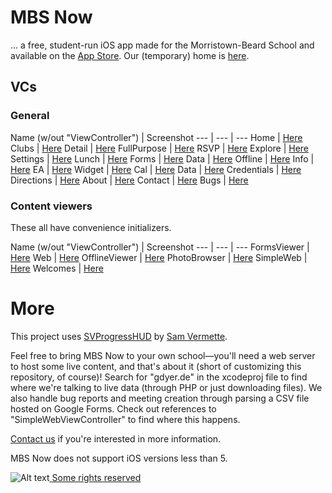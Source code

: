 # MBS Now

... a free, student-run iOS app made for the Morristown-Beard School and available on the [App Store](http://gdyer.de/appstore). Our (temporary) home is [here](http://gdyer.de).

## VCs
### General
Name (w/out "ViewController") | Screenshot
--- | --- | ---
Home | [Here](http://gdyer.de/code/assets/screenshots/HomeVC.png)
Clubs | [Here](http://gdyer.de/code/assets/screenshots/ClubsVC.png)
Detail | [Here](http://gdyer.de/code/assets/screenshots/DetailVC.png)
FullPurpose | [Here](http://gdyer.de/code/assets/screenshots/fullpurpose.png)
RSVP | [Here](http://gdyer.de/code/assets/screenshots/rsvp.png)
Explore | [Here](http://gdyer.de/code/assets/screenshots/ExploreVC.png)
Settings | [Here](http://gdyer.de/code/assets/screenshots/SettingsVC.png)
Lunch | [Here](http://gdyer.de/code/assets/screenshots/LunchVC.png)
Forms | [Here](http://gdyer.de/code/assets/screenshots/FormsVC.png)
Data | [Here](http://gdyer.de/code/assets/screenshots/DataVC.png)
Offline | [Here](http://gdyer.de/code/assets/screenshots/offline.png)
Info | [Here](http://gdyer.de/code/assets/screenshots/info.png)
EA | [Here](http://gdyer.de/code/assets/screenshots/distinctions.png)
Widget | [Here](http://gdyer.de/code/assets/screenshots/widget.png)
Cal | [Here](http://gdyer.de/code/assets/screenshots/cal.png)
Data | [Here](http://gdyer.de/code/assets/screenshots/data.png)
Credentials | [Here](http://gdyer.de/code/assets/screenshots/credentials.png)
Directions | [Here](http://gdyer.de/code/assets/screenshots/directions.png)
About | [Here](http://gdyer.de/code/assets/screenshots/about.png)
Contact | [Here](http://gdyer.de/code/assets/screenshots/contact.png)
Bugs | [Here](http://gdyer.de/code/assets/screenshots/bugs.png)

### Content viewers
These all have convenience initializers.

Name (w/out "ViewController") | Screenshot
--- | --- | ---
FormsViewer | [Here](http://gdyer.de/code/assets/screenshots/formsviewer.png)
Web | [Here](http://gdyer.de/code/assets/screenshots/WebVC.png)
OfflineViewer | [Here](http://gdyer.de/code/assets/screenshots/offlineviewer.png)
PhotoBrowser | [Here](http://gdyer.de/code/assets/screenshots/photobrowser.png)
SimpleWeb | [Here](http://gdyer.de/code/assets/screenshots/simpleweb.png)
Welcomes | [Here](http://gdyer.de/code/assets/screenshots/welcomes.png)

# More
This project uses [SVProgressHUD](https://github.com/samvermette/SVProgressHUD) by [Sam Vermette](http://samvermette.com/).

Feel free to bring MBS Now to your own school—you'll need a web server to host some live content, and that's about it (short of customizing this repository, of course)! Search for "gdyer.de" in the xcodeproj file to find where we're talking to live data (through PHP or just downloading files). We also handle bug reports and meeting creation through parsing a CSV file hosted on Google Forms. Check out references to "SimpleWebViewController" to find where this happens.

[Contact us](mailto:g@gdyer.de) if you're interested in more information.

MBS Now does not support iOS versions less than 5.

![Alt text](http://i.creativecommons.org/l/by-nc-sa/3.0/80x15.png)[   Some rights reserved](http://creativecommons.org/licenses/by-nc-sa/3.0/deed.en_US)


